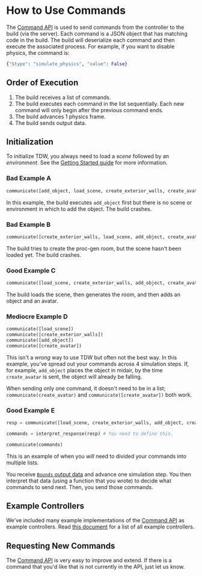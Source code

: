 # How to Use Commands

The [Command API](command_api.md) is used to send commands from the controller to the build (via the server). Each command is a JSON object that has matching code in the build. The build will deserialize each command and then execute the associated process. For example, if you want to disable physics, the command is:

```python
{"$type": "simulate_physics", "value": False}
```

## Order of Execution

1. The build receives a list of commands.
2. The build executes each command in the list sequentially. Each new command will only begin after the previous command ends.
3. The build advances 1 physics frame.
4. The build sends output data.

## Initialization

To initialize TDW, you always need to load a _scene_ followed by an _environment_. See the [Getting Started guide](../getting_started.md) for more information.

### Bad Example A

```python
communicate([add_object, load_scene, create_exterior_walls, create_avatar])
```

In this example, the build executes `add_object` first but there is no scene or environment in which to add the object. The build crashes.

### Bad Example B

```python
communicate([create_exterior_walls, load_scene, add_object, create_avatar])
```

The build tries to create the proc-gen room, but the scene hasn't been loaded yet. The build crashes.

### Good Example C

```python
communicate([load_scene, create_exterior_walls, add_object, create_avatar])
```

The build loads the scene, then generates the room, and then adds an object and an avatar. 

### Mediocre Example D

```python
communicate([load_scene])
communicate([create_exterior_walls])
communicate([add_object])
communicate([create_avatar])
```

This isn't a *wrong* way to use TDW but often not the best way. In this example, you've spread out your commands across 4 simulation steps. If, for example, `add_object` places the object in midair, by the time `create_avatar` is sent, the object will already be falling.

When sending only one command, it doesn't need to be in a list; `communicate(create_avatar)` and `communicate([create_avatar])` both work.

### Good Example E

```python
resp = communicate([load_scene, create_exterior_walls, add_object, create_avatar, send_bounds])

commands = interpret_response(resp) # You need to define this.

communicate(commands)
```

This is an example of when you *will* need to divided your commands into multiple lists. 

You receive [`Bounds` output data](output_data.md) and advance one simulation step. You then interpret that data (using a function that you wrote) to decide what commands to send next. Then, you send those commands.

## Example Controllers

We've included many example implementations of the [Command API](command_api.md) as example controllers. Read [this document](../python/example_controllers.md) for a list of all example controllers.

## Requesting New Commands

The  [Command API](command_api.md) is very easy to improve and extend. If there is a command that you'd like that is not currently in the API, just let us know. 
